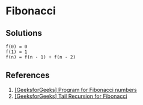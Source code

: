 # Fibonacci

## Solutions

```text
f(0) = 0
f(1) = 1
f(n) = f(n - 1) + f(n - 2)
```

## References

1. [[GeeksforGeeks] Program for Fibonacci numbers](https://www.geeksforgeeks.org/program-for-nth-fibonacci-number/)
1. [[GeeksforGeeks] Tail Recursion for Fibonacci](https://www.geeksforgeeks.org/tail-recursion-fibonacci/)
